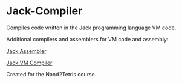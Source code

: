 # Jack-Compiler
Compiles code written in the Jack programming language VM code.

Additional compilers and assemblers for VM code and assembly:

<a href=https://github.com/austinapatel/Jack-Assembler>Jack Assembler</a>

<a href=https://github.com/austinapatel/JackVM-Compiler>Jack VM Compiler</a>


Created for the Nand2Tetris course.
